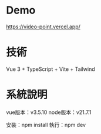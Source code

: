 # Demo
<https://video-point.vercel.app/>
# 技術

Vue 3 + TypeScript + Vite + Tailwind

# 系統說明

 vue版本：v3.5.10
 node版本：v21.7.1

 安裝：npm install
 執行：npm dev
